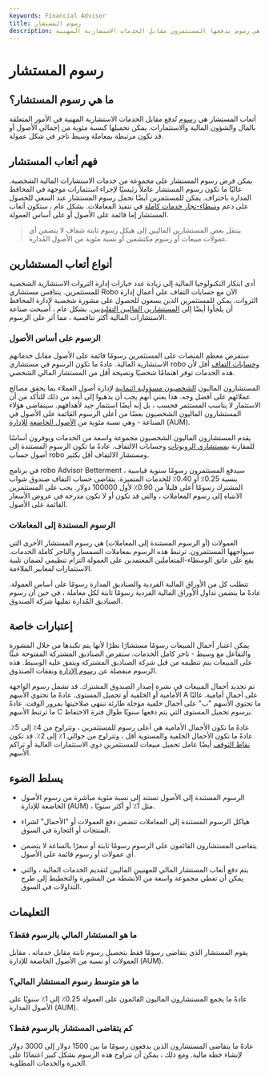 ```yaml
---
keywords: Financial Advisor
title: رسوم المستشار
description: رسوم المستشار هي رسوم يدفعها المستثمرون مقابل الخدمات الاستشارية المهنية.
---
```


# رسوم المستشار
## ما هي رسوم المستشار؟

أتعاب المستشار هي [رسوم](/fee) تُدفع مقابل الخدمات الاستشارية المهنية في الأمور المتعلقة بالمال والشؤون المالية والاستثمارات. يمكن تحميلها كنسبة مئوية من إجمالي الأصول أو قد تكون مرتبطة بمعاملة وسيط تاجر في شكل عمولة.

## فهم أتعاب المستشار

يمكن فرض رسوم المستشار على مجموعة من خدمات الاستشارات المالية الشخصية. غالبًا ما تكون رسوم المستشار عاملاً رئيسيًا لإجراء استثمارات موجهة في المحافظ المدارة باحتراف. يمكن للمستثمرين أيضًا تحمل رسوم المستشار عند السعي للحصول على دعم [وسطاء-تجار خدمات كاملة](/broker-dealer) في تنفيذ المعاملات. بشكل عام ، ستكون أتعاب المستشار إما قائمة على الأصول أو على أساس العمولة.

> ينتقل بعض المستشارين الماليين إلى هيكل رسوم ثابتة شفاف لا يتضمن أي عمولات مبيعات أو رسوم مكتشفين أو نسبة مئوية من الأصول المُدارة.

>

## أنواع أتعاب المستشارين

أدى ابتكار التكنولوجيا المالية إلى زيادة عدد خيارات إدارة الثروات الاستشارية الشخصية للمستثمرين. يتنافس مستشاري Robo الآن مع حسابات التفاف على أعمال إدارة الثروات. يمكن للمستثمرين الذين يسعون للحصول على مشورة شخصية لإدارة المحافظ أن يلجأوا أيضًا إلى [المستشارين الماليين التقليديين](/financial-advisor). بشكل عام ، أصبحت صناعة الاستشارات المالية أكثر تنافسية ، مما أثر على الرسوم.

### الرسوم على أساس الأصول

ستفرض معظم المنصات على المستثمرين رسومًا قائمة على الأصول مقابل خدماتهم الاستشارية المالية. عادةً ما تكون الرسوم في مستشاري robo [وحسابات التفاف](/wrapaccount) أقل لأن هذه الخدمات توفر اهتمامًا شخصيًا ونصيحة أقل من المستشار المالي الشخصي.

المستشارون الماليون [الشخصيون مسؤولية ائتمانية](/fiduciary) لإدارة أصول العملاء بما يحقق مصالح عملائهم على أفضل وجه. هذا يعني أنهم يجب أن يذهبوا إلى أبعد من ذلك للتأكد من أن الاستثمار لا يناسب المستثمر فحسب ، بل إنه أيضًا استثمار جيد لأهدافهم. سيتقاضى هؤلاء المستشارون الماليون الشخصيون بعضًا من أعلى الرسوم القائمة على الأصول في الصناعة - وهي نسبة مئوية من [الأصول الخاضعة](/aum) [للإدارة](/aum) (AUM).

يقدم المستشارون الماليون الشخصيون مجموعة واسعة من الخدمات ويوفرون أساسًا للمقارنة [بمستشاري الروبوتات](/roboadvisor-roboadviser) وحسابات الالتفاف. عادةً ما تكون الرسوم المستندة إلى أصول حساب robo ومستشار الالتفاف أقل بكثير.

في برنامج robo Advisor Betterment ، سيدفع المستثمرون رسومًا سنوية قياسية بنسبة 0.25٪ أو 0.40٪ للخدمات المتميزة. يتقاضى حساب التفاف صندوق شواب المشترك رسومًا أعلى قليلاً من 0.90٪ لأول 100000 دولار. يجب على المستثمرين الانتباه إلى رسوم المعاملات ، والتي قد تكون أو لا تكون مدرجة في عروض الأسعار القائمة على الأصول.

### الرسوم المستندة إلى المعاملات

العمولات (أو الرسوم المستندة إلى المعاملات) هي رسوم المستشار الأخرى التي سيواجهها المستثمرون. ترتبط هذه الرسوم بمعاملات السمسار والتاجر كاملة الخدمات. يقع على عاتق الوسطاء-المتعاملين المعتمدين على العمولة التزام تنظيمي لضمان تلبية الاستثمارات لمعايير الملاءمة.

تتطلب كل من الأوراق المالية الفردية والصناديق المدارة رسومًا على أساس العمولة. عادةً ما يتضمن تداول الأوراق المالية الفردية رسومًا ثابتة لكل معاملة ، في حين أن رسوم الصناديق المُدارة تمليها شركة الصندوق.

## إعتبارات خاصة

يمكن اعتبار أحمال المبيعات رسومًا مستشارًا نظرًا لأنها يتم تكبدها من خلال المشورة والتفاعل مع وسيط - تاجر كامل الخدمات. ستفرض الصناديق المشتركة المفتوحة عبئًا على المبيعات يتم تنظيمه من قبل شركة الصناديق المشتركة ويتفق عليه الوسيط. هذه الرسوم منفصلة عن [رسوم الإدارة](/managementfee) ونفقات الصندوق.

تم تحديد أحمال المبيعات في نشرة إصدار الصندوق المشترك. قد تشمل رسوم الواجهة الأمامية أو الخلفية أو تحميل المستوى. عادةً ما تحتوي الأسهم A على أحمال أمامية. غالبًا ما تحتوي الأسهم "ب" على أحمال خلفية مؤجلة طارئة تنتهي صلاحيتها بمرور الوقت. عادةً ما ترتبط الأسهم C برسوم تحميل المستوى التي يتم دفعها سنويًا طوال فترة الاحتفاظ.

عادةً ما تكون الأحمال الأمامية هي أعلى رسوم للمستثمرين ، وتتراوح من 4٪ إلى 5٪. عادةً ما تكون الأحمال الخلفية والمستوية أقل ، وتتراوح من حوالي 1٪ إلى 2٪. قد تكون [نقاط التوقف](/breakpoint) أيضًا عامل تحميل مبيعات للمستثمرين ذوي الاستثمارات العالية أو تراكم الأسهم.

## يسلط الضوء

- الرسوم المستندة إلى الأصول تستند إلى نسبة مئوية مباشرة من رسوم الأصول الخاضعة للإدارة (AUM) ، مثل 1٪ أو أكثر سنويًا.

- هياكل الرسوم المستندة إلى المعاملات تتضمن دفع العمولات أو "الأحمال" لشراء المنتجات أو التجارة في السوق.

- يتقاضى المستشارون القائمون على الرسوم رسومًا ثابتة أو سعرًا بالساعة لا يتضمن أي عمولات أو رسوم قائمة على الأصول.

- يتم دفع أتعاب المستشار المالي للمهنيين الماليين لتقديم الخدمات المالية ، والتي يمكن أن تغطي مجموعة واسعة من الأنشطة من المشورة والتخطيط إلى طرح التداولات في السوق.

## التعليمات

### ما هو المستشار المالي بالرسوم فقط؟

يقوم المستشار الذي يتقاضى رسومًا فقط بتحصيل رسوم ثابتة مقابل خدماته ، مقابل العمولات أو نسبة من الأصول الخاضعة للإدارة (AUM).

### ما هو متوسط رسوم المستشار المالي؟

عادةً ما يجمع المستشارون الماليون القائمون على العمولة 0.25٪ إلى 1٪ سنويًا على الأصول المدارة (AUM).

### كم يتقاضى المستشار بالرسوم فقط؟

عادةً ما يتقاضى المستشارون الذين يدفعون رسومًا ما بين 1500 دولار إلى 3000 دولار لإنشاء خطة مالية. ومع ذلك ، يمكن أن تتراوح هذه الرسوم بشكل كبير اعتمادًا على الخبرة والخدمات المطلوبة.

